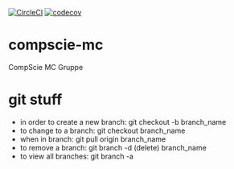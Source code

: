 [![CircleCI](https://circleci.com/gh/simontreu/particlesim/tree/master.svg?style=svg)](https://circleci.com/gh/SimonTreu/compscie-mc/tree/master)
[![codecov](https://codecov.io/gh/simontreu/particlesim/branch/master/graph/badge.svg)](https://codecov.io/gh/SimonTreu/compscie-mc/)


# compscie-mc
CompScie MC Gruppe

# git stuff
- in order to create a new branch:  git checkout -b branch_name
- to change to a branch:            git checkout branch_name
- when in branch:                   git pull origin branch_name
- to remove a branch:               git branch -d (delete) branch_name
- to view all branches:             git branch -a
